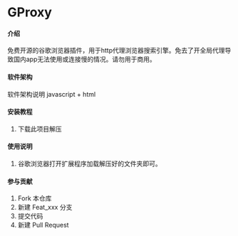# GProxy

#### 介绍
免费开源的谷歌浏览器插件，用于http代理浏览器搜索引擎。免去了开全局代理导致国内app无法使用或连接慢的情况。请勿用于商用。

#### 软件架构
软件架构说明
javascript + html

#### 安装教程

1.  下载此项目解压

#### 使用说明

1. 谷歌浏览器打开扩展程序加载解压好的文件夹即可。

#### 参与贡献

1.  Fork 本仓库
2.  新建 Feat_xxx 分支
3.  提交代码
4.  新建 Pull Request
